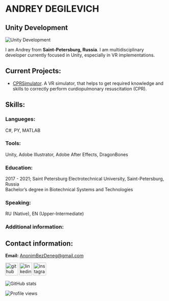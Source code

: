 # ANDREY DEGILEVICH
## Unity Development
![Unity Development](https://arturssmirnovs.github.io/github-profile-readme-generator/images/banner.png)

I am Andrey from <b>Saint-Petersburg, Russia</b>. I am multidisciplinary developer currently focused in Unity, especially in VR implementations.

## Current Projects:
- [CPRSimulator](https://github.com/AnonimBezDeneg/CPRSimulator). A VR simulator, that helps to get required knowledge and skills to correctly perform curdiopulmonary resuscitation (CPR).

## Skills:
### Langueges:
C#, PY, MATLAB

### Tools:
Unity, Adobe Illustrator, Adobe After Effects, DragonBones

### Education:
2017 - 2021; Saint Petersburg Electrotechnical University, Saint-Petersburg, Russia  
Bachelor’s degree in Biotechnical Systems and Technologies

### Speaking:
RU (Native), EN (Upper-Intermediate)

### Additional information:


## Contact information:
<b>Email:</b> AnonimBezDeneg@gmail.com  
  
[<img src='https://cdn.jsdelivr.net/npm/simple-icons@3.0.1/icons/github.svg' alt='github' height='40'>](https://github.com/AnonimBezDeneg)  [<img src='https://cdn.jsdelivr.net/npm/simple-icons@3.0.1/icons/linkedin.svg' alt='linkedin' height='40'>](https://www.linkedin.com/in/AnonimBezDeneg/)  [<img src='https://cdn.jsdelivr.net/npm/simple-icons@3.0.1/icons/instagram.svg' alt='instagram' height='40'>](https://www.instagram.com/CKDS/)

![GitHub stats](https://github-readme-stats.vercel.app/api?username=AnonimBezDeneg&show_icons=true)  

![Profile views](https://gpvc.arturio.dev/AnonimBezDeneg)  





